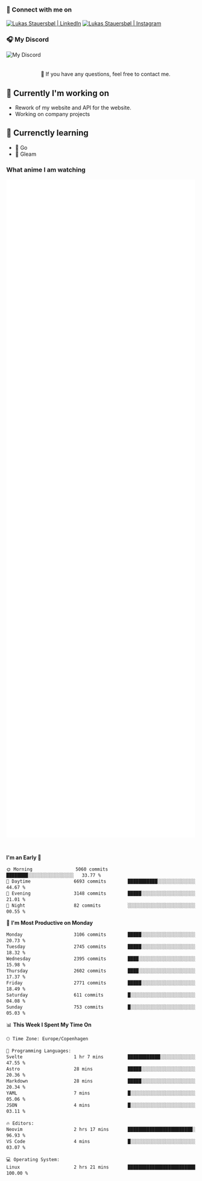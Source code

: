 ### 🔗 Connect with me on
<a href="https://www.instagram.com/lukas_stauersbol" target="_blank"><img align="center" src="https://raw.githubusercontent.com/stauersbol/stauersbol/main/images/instagram.svg" alt="Lukas Stauersbøl | LinkedIn" width="30px"/></a>
<a href="https://www.linkedin.com/in/lukas-stauersbol/" target="_blank"><img align="center" src="https://raw.githubusercontent.com/stauersbol/stauersbol/main/images/linkedin.svg" alt="Lukas Stauersbøl | Instagram" width="30px"/></a>

<p align="center">
 <h3>🎧 My Discord</h3>
 <img align="left" height="55px" src="https://discord.c99.nl/widget/theme-2/147806323323568128.png" alt="My Discord" />
</p>

<br/>
<br/>
<br/>
💬 If you have any questions, feel free to contact me.

## 🔭 Currently I'm working on
- Rework of my website and API for the website.
- Working on company projects
 
## 🌱 Currenctly learning
- 💙 Go
- 💜 Gleam

### What anime I am watching
<a href="https://anilist.co/user/slashiy/" align="center"><img align="center" width="500px" src="metrics.plugin.personal.anilist.svg" /></a>

<br/>

<!--START_SECTION:waka-->
**I'm an Early 🐤** 

```text
🌞 Morning                5060 commits        ████████░░░░░░░░░░░░░░░░░   33.77 % 
🌆 Daytime                6693 commits        ███████████░░░░░░░░░░░░░░   44.67 % 
🌃 Evening                3148 commits        █████░░░░░░░░░░░░░░░░░░░░   21.01 % 
🌙 Night                  82 commits          ░░░░░░░░░░░░░░░░░░░░░░░░░   00.55 % 
```
📅 **I'm Most Productive on Monday** 

```text
Monday                   3106 commits        █████░░░░░░░░░░░░░░░░░░░░   20.73 % 
Tuesday                  2745 commits        █████░░░░░░░░░░░░░░░░░░░░   18.32 % 
Wednesday                2395 commits        ████░░░░░░░░░░░░░░░░░░░░░   15.98 % 
Thursday                 2602 commits        ████░░░░░░░░░░░░░░░░░░░░░   17.37 % 
Friday                   2771 commits        █████░░░░░░░░░░░░░░░░░░░░   18.49 % 
Saturday                 611 commits         █░░░░░░░░░░░░░░░░░░░░░░░░   04.08 % 
Sunday                   753 commits         █░░░░░░░░░░░░░░░░░░░░░░░░   05.03 % 
```


📊 **This Week I Spent My Time On** 

```text
🕑︎ Time Zone: Europe/Copenhagen

💬 Programming Languages: 
Svelte                   1 hr 7 mins         ████████████░░░░░░░░░░░░░   47.55 % 
Astro                    28 mins             █████░░░░░░░░░░░░░░░░░░░░   20.36 % 
Markdown                 28 mins             █████░░░░░░░░░░░░░░░░░░░░   20.34 % 
YAML                     7 mins              █░░░░░░░░░░░░░░░░░░░░░░░░   05.06 % 
JSON                     4 mins              █░░░░░░░░░░░░░░░░░░░░░░░░   03.11 % 

🔥 Editors: 
Neovim                   2 hrs 17 mins       ████████████████████████░   96.93 % 
VS Code                  4 mins              █░░░░░░░░░░░░░░░░░░░░░░░░   03.07 % 

💻 Operating System: 
Linux                    2 hrs 21 mins       █████████████████████████   100.00 % 
```


<!--END_SECTION:waka-->
